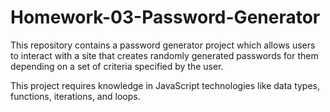 # Homework-03-Password-Generator

This repository contains a password generator project which allows users to interact with a site that creates randomly generated passwords for them 
depending on a set of criteria specified by the user. 

This project requires knowledge in JavaScript technologies like data types, functions, iterations, and loops. 
